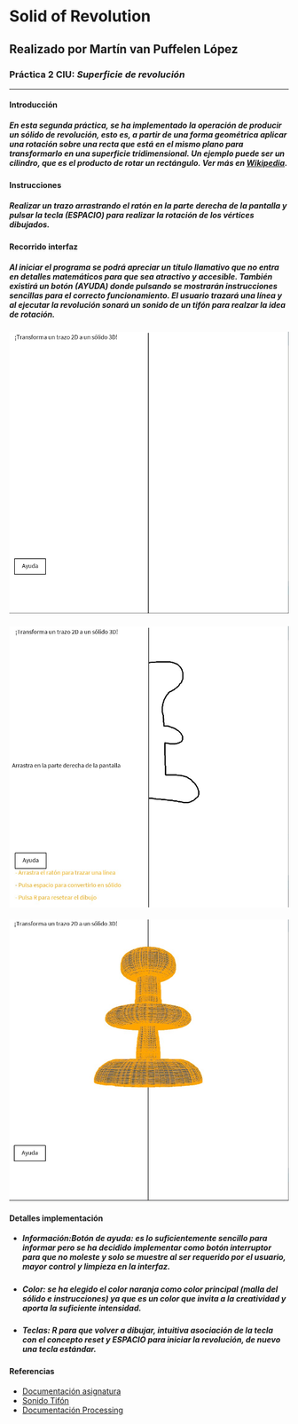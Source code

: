 # Solid of Revolution
## Realizado por Martín van Puffelen López
### Práctica 2 CIU: *Superficie de revolución*
___

#### Introducción
##### En esta segunda práctica, se ha implementado la operación de producir un sólido de revolución, esto es, a partir de una forma geométrica aplicar una rotación sobre una recta que está en el mismo plano para transformarlo en una superficie tridimensional. Un ejemplo puede ser un cilindro, que es el producto de rotar un rectángulo. Ver más en [Wikipedia](https://en.wikipedia.org/wiki/Solid_of_revolution).

#### Instrucciones
##### Realizar un trazo arrastrando el ratón en la parte derecha de la pantalla y pulsar la tecla (*ESPACIO*) para realizar la rotación de los vértices dibujados.

#### Recorrido interfaz
##### Al iniciar el programa se podrá apreciar un título llamativo que no entra en detalles matemáticos para que sea atractivo y accesible. También existirá un botón (**AYUDA**) donde pulsando se mostrarán instrucciones sencillas para el correcto funcionamiento. El usuario trazará una línea y al ejecutar la revolución sonará un sonido de un tifón para realzar la idea de rotación.

![Imagen Principal](https://github.com/martinvplopez/Solid-of-revolution/blob/main/Practica2_SolidoRevolucion/images/ventanaDefault.jpg)
####
![Imagen Dibujo](https://github.com/martinvplopez/Solid-of-revolution/blob/main/Practica2_SolidoRevolucion/images/ventanaDraw.jpg)
####
![Imagen Sólido](https://github.com/martinvplopez/Solid-of-revolution/blob/main/Practica2_SolidoRevolucion/images/ventanaSolido.jpg)

#### Detalles implementación
- ##### **Información**:*Botón de ayuda*: es lo suficientemente sencillo para informar pero se ha decidido implementar como botón *interruptor* para que no moleste y solo se muestre al ser requerido por el usuario, mayor control y limpieza en la interfaz.
- ##### **Color**: se ha elegido el color naranja como color principal (malla del sólido e instrucciones) ya que es un color que invita a la creatividad y aporta la suficiente intensidad.
- ##### **Teclas**: *R* para que volver a dibujar, intuitiva asociación de la tecla con el concepto *reset* y *ESPACIO* para iniciar la revolución, de nuevo una tecla estándar.

#### Referencias
- [Documentación asignatura](https://github.com/otsedom/otsedom.github.io/blob/main/CIU/P2/README.md)
- [Sonido Tifón](https://freewavesamples.com/casio-mt-600-typhoon-sound)
- [Documentación Processing](https://processing.org/reference)
